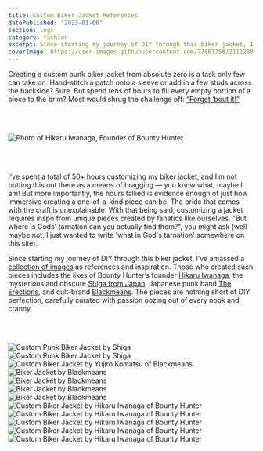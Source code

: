 ```yaml
---
title: Custom Biker Jacket References
datePublished: "2023-01-06"
section: logs
category: fashion
excerpt: Since starting my journey of DIY through this biker jacket, I’ve amassed a collection of images as references and inspiration.
coverImage: https://user-images.githubusercontent.com/77861258/211128031-dd249a04-9093-4736-850a-e915f08cc6dd.png
---
```


Creating a custom punk biker jacket from absolute zero is a task only few can take on. Hand-stitch a patch onto a sleeve or add in a few studs across the backside? Sure. But spend tens of hours to fill every empty portion of a piece to the brim? Most would shrug the challenge off: [“Forget ‘bout it!”](https://youtu.be/pS6zJ7IsJkM)

<br/>
<br/>

<Image 
  src="https://user-images.githubusercontent.com/77861258/211128085-b0be9fbf-579f-4aaf-b6af-ec172ee10a79.jpg" 
  alt="Photo of Hikaru Iwanaga, Founder of Bounty Hunter"
  aspectRatio="3:4"
/>

<br/>
<br/>

I’ve spent a total of 50+ hours customizing my biker jacket, and I’m not putting this out there as a means of bragging — you know what, maybe I am! But more importantly, the hours tallied is evidence enough of just how immersive creating a one-of-a-kind piece can be. The pride that comes with the craft is unexplainable. With that being said, customizing a jacket requires inspo from unique pieces created by fanatics like ourselves. "But where is Gods' tarnation can you actually find them?", you might ask (well maybe not, I just wanted to write 'what in God's tarnation' somewhere on this site).

Since starting my journey of DIY through this biker jacket, I’ve amassed a [collection of images](https://www.are.na/riviere-fougy/biker-jacket-8yzhrsdicgc) as references and inspiration. Those who created such pieces includes the likes of Bounty Hunter’s founder [Hikaru Iwanaga](https://youtu.be/cSgs-5bXCMg), the mysterious and obscure [Shiga from Japan](http://whev.com/actafp/), Japanese punk band [The Erections](https://www.infringe.com/the-erections/), and cult-brand [Blackmeans](https://www.archivepdf.net/post/brand-breakdown-yujiro-komatsu-and-blackmeans). The pieces are nothing short of DIY perfection, carefully curated with passion oozing out of every nook and cranny.

<br/>
<br/>

<Image 
    src="https://user-images.githubusercontent.com/77861258/211128148-14252895-4240-4e54-b588-cd77807857f8.png" 
    alt="Custom Punk Biker Jacket by Shiga" 
    aspectRatio="16:9"
/>
<br/>
<Image 
    src="https://user-images.githubusercontent.com/77861258/211128228-4b5a77c2-d338-4fef-bd9d-4cd929d84b6e.png" 
    alt="Custom Punk Biker Jacket by Shiga" 
    aspectRatio="16:9"
/>
<br/>
<Image 
    src="https://user-images.githubusercontent.com/77861258/211128251-13b5bd80-138d-4afe-aca4-29ac778113ea.png" 
    alt="Custom Biker Jacket by Yujiro Komatsu of Blackmeans"
    aspectRatio="4:3"
/>
<br/>
<Image 
    src="https://user-images.githubusercontent.com/77861258/211128294-196cd1b5-2a7e-4faf-aecb-7fdac6373e8b.png" 
    alt="Biker Jacket by Blackmeans"
    aspectRatio="16:9"
/>
<br/>
<Image 
    src="https://user-images.githubusercontent.com/77861258/211128335-7ca0a25d-7865-494e-b546-c4d470db0e04.png" 
    alt="Biker Jacket by Blackmeans"
    aspectRatio="16:9"
/>
<br/>
<Image 
    src="https://user-images.githubusercontent.com/77861258/211128357-94bd94e4-b306-435a-923a-a974b9bcd31d.png" 
    alt="Biker Jacket by Blackmeans"
    aspectRatio="16:9"
/>
<br/>
<Image 
    src="https://user-images.githubusercontent.com/77861258/211128371-d18f1016-55fc-4280-98d2-76dafb6acfa9.png" 
    alt="Biker Jacket by Blackmeans"
    aspectRatio="16:9"
/>
<br/>
<Image 
    src="https://user-images.githubusercontent.com/77861258/211128399-d64bf7f1-43e4-4250-ac2f-a85dd9237226.png" 
    alt="Custom Biker Jacket by Hikaru Iwanaga of Bounty Hunter"
    aspectRatio="16:9"
/>
<br/>
<Image 
    src="https://user-images.githubusercontent.com/77861258/211128424-8b65dd87-52bd-4915-b243-34dfed0a0035.png" 
    alt="Custom Biker Jacket by Hikaru Iwanaga of Bounty Hunter"
    aspectRatio="16:9"
/>
<br/>
<Image 
    src="https://user-images.githubusercontent.com/77861258/211128434-ee5db6be-d104-4bf2-b0c0-f121fcb78cd9.png" 
    alt="Custom Biker Jacket by Hikaru Iwanaga of Bounty Hunter"
    aspectRatio="16:9"
/>
<br/>
<Image
    src="https://user-images.githubusercontent.com/77861258/211128455-a9b932d2-6d83-4f12-aa23-5a4a9cf59e57.png" 
    alt="Custom Biker Jacket by Hikaru Iwanaga of Bounty Hunter"
    aspectRatio="16:9"
/>
<br/>
<Image 
    src="https://user-images.githubusercontent.com/77861258/211128463-fcc35f8e-85ab-4f34-845f-ee85102725e6.png" 
    alt="Custom Biker Jacket by Hikaru Iwanaga of Bounty Hunter"
    aspectRatio="16:9"
  />
